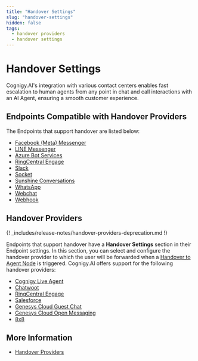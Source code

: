 ```yaml
---
title: "Handover Settings" 
slug: "handover-settings" 
hidden: false
tags: 
  - handover providers
  - handover settings
---
```


# Handover Settings

Cognigy.AI's integration with various contact centers enables fast escalation to human agents from any point in chat and call interactions with an AI Agent, ensuring a smooth customer experience.

## Endpoints Compatible with Handover Providers

The Endpoints that support handover are listed below:

- [Facebook (Meta) Messenger](../endpoint-reference/facebook-messenger.md)
- [LINE Messenger](../endpoint-reference/line-messenger.md)
- [Azure Bot Services](../endpoint-reference/azure-bot-services.md)
- [RingCentral Engage](../endpoint-reference/ringcentral-engage.md)
- [Slack](../endpoint-reference/slack.md)
- [Socket](../endpoint-reference/socketio.md)
- [Sunshine Conversations](../endpoint-reference/sunshine-conversations.md)
- [WhatsApp](../endpoint-reference/whatsapp.md)
- [Webchat](../../../webchat/overview.md)
- [Webhook](../endpoint-reference/webhook.md)

## Handover Providers

{! _includes/release-notes/handover-providers-deprecation.md !}

Endpoints that support handover have a **Handover Settings** section in their Endpoint settings.
In this section,
you can select and configure the handover provider to which the user will be forwarded when a [Handover to Agent Node](../../build/node-reference/service/handover-to-agent.md) is triggered.
Cognigy.AI offers support for the following handover providers:

- [Cognigy Live Agent](../../escalate/handover-reference/live-agent.md)
- [Chatwoot](../../escalate/handover-reference/chatwoot.md)
- [RingCentral Engage](../../escalate/handover-reference/ring-central-engage.md)
- [Salesforce](../../escalate/handover-reference/salesforce.md)
- [Genesys Cloud Guest Chat](../../escalate/handover-reference/genesys-cloud-guest-chat.md)
- [Genesys Cloud Open Messaging](../../escalate/handover-reference/genesys-cloud-open-messaging.md)
- [8x8](../../escalate/handover-reference/8x8.md)

## More Information

- [Handover Providers](../../escalate/handover-reference/overview.md)